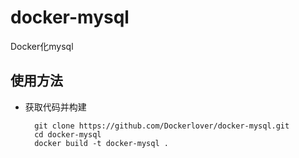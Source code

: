 # docker-mysql
Docker化mysql

## 使用方法

- 获取代码并构建

        git clone https://github.com/Dockerlover/docker-mysql.git
        cd docker-mysql
        docker build -t docker-mysql .
